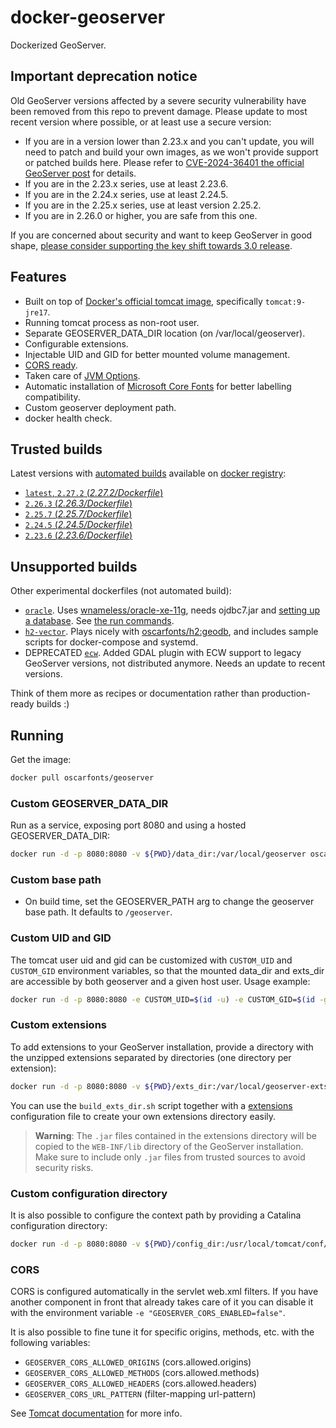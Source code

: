 # docker-geoserver

Dockerized GeoServer.


## Important deprecation notice

Old GeoServer versions affected by a severe security vulnerability have been removed from this repo to prevent damage.
Please update to most recent version where possible, or at least use a secure version:

* If you are in a version lower than 2.23.x and you can't update, you will need to patch and build your own images, as we won't provide support or patched builds here. Please refer to [CVE-2024-36401 the official GeoServer post](https://geoserver.org/vulnerability/2024/09/12/cve-2024-36401.html) for details.
* If you are in the 2.23.x series, use at least 2.23.6.
* If you are in the 2.24.x series, use at least 2.24.5.
* If you are in the 2.25.x series, use at least version 2.25.2.
* If you are in 2.26.0 or higher, you are safe from this one.

If you are concerned about security and want to keep GeoServer in good shape, [please consider supporting the key shift towards 3.0 release](https://geoserver.org/behind%20the%20scenes/2024/09/10/gs3.html).


## Features

* Built on top of [Docker's official tomcat image](https://hub.docker.com/_/tomcat/), specifically `tomcat:9-jre17`.
* Running tomcat process as non-root user.
* Separate GEOSERVER_DATA_DIR location (on /var/local/geoserver).
* Configurable extensions.
* Injectable UID and GID for better mounted volume management.
* [CORS ready](http://enable-cors.org/server_tomcat.html).
* Taken care of [JVM Options](http://docs.geoserver.org/latest/en/user/production/container.html).
* Automatic installation of [Microsoft Core Fonts](http://www.microsoft.com/typography/fonts/web.aspx) for better labelling compatibility.
* Custom geoserver deployment path.
* docker health check.

## Trusted builds

Latest versions with [automated builds](https://hub.docker.com/r/oscarfonts/geoserver/) available on [docker registry](https://registry.hub.docker.com/):

* [`latest`, `2.27.2` (*2.27.2/Dockerfile*)](https://github.com/oscarfonts/docker-geoserver/blob/master/2.27.2/Dockerfile)
* [`2.26.3` (*2.26.3/Dockerfile*)](https://github.com/oscarfonts/docker-geoserver/blob/master/2.26.3/Dockerfile)
* [`2.25.7` (*2.25.7/Dockerfile*)](https://github.com/oscarfonts/docker-geoserver/blob/master/2.25.7/Dockerfile)
* [`2.24.5` (*2.24.5/Dockerfile*)](https://github.com/oscarfonts/docker-geoserver/blob/master/2.24.5/Dockerfile)
* [`2.23.6` (*2.23.6/Dockerfile*)](https://github.com/oscarfonts/docker-geoserver/blob/master/2.23.6/Dockerfile)


## Unsupported builds

Other experimental dockerfiles (not automated build):

* [`oracle`](https://github.com/oscarfonts/docker-geoserver/blob/master/oracle/Dockerfile). Uses [wnameless/oracle-xe-11g](https://hub.docker.com/r/wnameless/oracle-xe-11g/), needs ojdbc7.jar and [setting up a database](https://github.com/oscarfonts/docker-geoserver/blob/master/oracle/setup.sql). See [the run commands](https://github.com/oscarfonts/docker-geoserver/blob/master/oracle/run.sh).
* [`h2-vector`](https://github.com/oscarfonts/docker-geoserver/blob/master/h2-vector/Dockerfile). Plays nicely with [oscarfonts/h2:geodb](https://hub.docker.com/r/oscarfonts/h2/tags/), and includes sample scripts for docker-compose and systemd.
* DEPRECATED [`ecw`](https://github.com/oscarfonts/docker-geoserver/blob/master/unsupported/ecw/Dockerfile). Added GDAL plugin with ECW support to legacy GeoServer versions, not distributed anymore. Needs an update to recent versions.

Think of them more as recipes or documentation rather than production-ready builds :)

## Running

Get the image:

```bash
docker pull oscarfonts/geoserver
```

### Custom GEOSERVER_DATA_DIR

Run as a service, exposing port 8080 and using a hosted GEOSERVER_DATA_DIR:

```bash
docker run -d -p 8080:8080 -v ${PWD}/data_dir:/var/local/geoserver oscarfonts/geoserver
```

### Custom base path

* On build time, set the GEOSERVER_PATH arg to change the geoserver base path. It defaults to `/geoserver`.


### Custom UID and GID

The tomcat user uid and gid can be customized with `CUSTOM_UID` and `CUSTOM_GID` environment variables, so that the mounted data_dir and exts_dir are accessible by both geoserver and a given host user. Usage example:

```bash
docker run -d -p 8080:8080 -e CUSTOM_UID=$(id -u) -e CUSTOM_GID=$(id -g) oscarfonts/geoserver
```

### Custom extensions

To add extensions to your GeoServer installation, provide a directory with the unzipped extensions separated by directories (one directory per extension):

```bash
docker run -d -p 8080:8080 -v ${PWD}/exts_dir:/var/local/geoserver-exts/ oscarfonts/geoserver
```

You can use the `build_exts_dir.sh` script together with a [extensions](https://github.com/oscarfonts/docker-geoserver/tree/master/extensions) configuration file to create your own extensions directory easily.

> **Warning**: The `.jar` files contained in the extensions directory will be copied to the `WEB-INF/lib` directory of the GeoServer installation. Make sure to include only `.jar` files from trusted sources to avoid security risks.

### Custom configuration directory

It is also possible to configure the context path by providing a Catalina configuration directory:

```bash
docker run -d -p 8080:8080 -v ${PWD}/config_dir:/usr/local/tomcat/conf/Catalina/localhost oscarfonts/geoserver
```


### CORS

CORS is configured automatically in the servlet web.xml filters. If you have another
component in front that already takes care of it you can disable it with the environment variable
`-e "GEOSERVER_CORS_ENABLED=false"`.

It is also possible to fine tune it for specific origins, methods, etc. with the following variables:
- `GEOSERVER_CORS_ALLOWED_ORIGINS` (cors.allowed.origins)
- `GEOSERVER_CORS_ALLOWED_METHODS` (cors.allowed.methods)
- `GEOSERVER_CORS_ALLOWED_HEADERS` (cors.allowed.headers)
- `GEOSERVER_CORS_URL_PATTERN` (filter-mapping url-pattern)

See [Tomcat documentation](https://tomcat.apache.org/tomcat-7.0-doc/config/filter.html#CORS_Filter)
for more info.